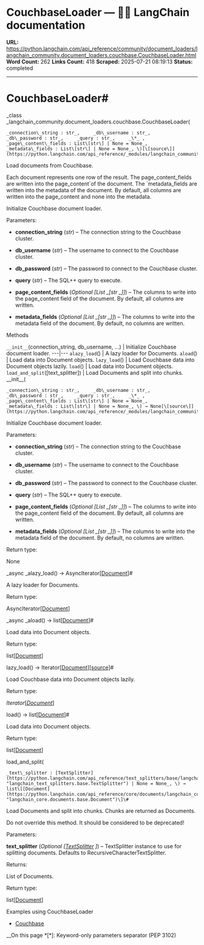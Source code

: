 # CouchbaseLoader — 🦜🔗 LangChain  documentation

**URL:** https://python.langchain.com/api_reference/community/document_loaders/langchain_community.document_loaders.couchbase.CouchbaseLoader.html
**Word Count:** 262
**Links Count:** 418
**Scraped:** 2025-07-21 08:19:13
**Status:** completed

---

# CouchbaseLoader\#

_class _langchain\_community.document\_loaders.couchbase.CouchbaseLoader\(

    _connection\_string : str_,     _db\_username : str_,     _db\_password : str_,     _query : str_,     _\*_ ,     _page\_content\_fields : List\[str\] | None = None_,     _metadata\_fields : List\[str\] | None = None_, \)[\[source\]](https://python.langchain.com/api_reference/_modules/langchain_community/document_loaders/couchbase.html#CouchbaseLoader)\#     

Load documents from Couchbase.

Each document represents one row of the result. The page\_content\_fields are written into the page\_content\`of the document. The \`metadata\_fields are written into the metadata of the document. By default, all columns are written into the page\_content and none into the metadata.

Initialize Couchbase document loader.

Parameters:     

  * **connection\_string** \(_str_\) – The connection string to the Couchbase cluster.

  * **db\_username** \(_str_\) – The username to connect to the Couchbase cluster.

  * **db\_password** \(_str_\) – The password to connect to the Couchbase cluster.

  * **query** \(_str_\) – The SQL++ query to execute.

  * **page\_content\_fields** \(_Optional_ _\[__List_ _\[__str_ _\]__\]_\) – The columns to write into the page\_content field of the document. By default, all columns are written.

  * **metadata\_fields** \(_Optional_ _\[__List_ _\[__str_ _\]__\]_\) – The columns to write into the metadata field of the document. By default, no columns are written.

Methods

`__init__`\(connection\_string, db\_username, ...\) | Initialize Couchbase document loader.   ---|---   `alazy_load`\(\) | A lazy loader for Documents.   `aload`\(\) | Load data into Document objects.   `lazy_load`\(\) | Load Couchbase data into Document objects lazily.   `load`\(\) | Load data into Document objects.   `load_and_split`\(\[text\_splitter\]\) | Load Documents and split into chunks.      \_\_init\_\_\(

    _connection\_string : str_,     _db\_username : str_,     _db\_password : str_,     _query : str_,     _\*_ ,     _page\_content\_fields : List\[str\] | None = None_,     _metadata\_fields : List\[str\] | None = None_, \) → None[\[source\]](https://python.langchain.com/api_reference/_modules/langchain_community/document_loaders/couchbase.html#CouchbaseLoader.__init__)\#     

Initialize Couchbase document loader.

Parameters:     

  * **connection\_string** \(_str_\) – The connection string to the Couchbase cluster.

  * **db\_username** \(_str_\) – The username to connect to the Couchbase cluster.

  * **db\_password** \(_str_\) – The password to connect to the Couchbase cluster.

  * **query** \(_str_\) – The SQL++ query to execute.

  * **page\_content\_fields** \(_Optional_ _\[__List_ _\[__str_ _\]__\]_\) – The columns to write into the page\_content field of the document. By default, all columns are written.

  * **metadata\_fields** \(_Optional_ _\[__List_ _\[__str_ _\]__\]_\) – The columns to write into the metadata field of the document. By default, no columns are written.

Return type:     

None

_async _alazy\_load\(\) → AsyncIterator\[[Document](https://python.langchain.com/api_reference/core/documents/langchain_core.documents.base.Document.html#langchain_core.documents.base.Document "langchain_core.documents.base.Document")\]\#     

A lazy loader for Documents.

Return type:     

AsyncIterator\[[Document](https://python.langchain.com/api_reference/core/documents/langchain_core.documents.base.Document.html#langchain_core.documents.base.Document "langchain_core.documents.base.Document")\]

_async _aload\(\) → list\[[Document](https://python.langchain.com/api_reference/core/documents/langchain_core.documents.base.Document.html#langchain_core.documents.base.Document "langchain_core.documents.base.Document")\]\#     

Load data into Document objects.

Return type:     

list\[[Document](https://python.langchain.com/api_reference/core/documents/langchain_core.documents.base.Document.html#langchain_core.documents.base.Document "langchain_core.documents.base.Document")\]

lazy\_load\(\) → Iterator\[[Document](https://python.langchain.com/api_reference/core/documents/langchain_core.documents.base.Document.html#langchain_core.documents.base.Document "langchain_core.documents.base.Document")\][\[source\]](https://python.langchain.com/api_reference/_modules/langchain_community/document_loaders/couchbase.html#CouchbaseLoader.lazy_load)\#     

Load Couchbase data into Document objects lazily.

Return type:     

_Iterator_\[[_Document_](https://python.langchain.com/api_reference/core/documents/langchain_core.documents.base.Document.html#langchain_core.documents.base.Document "langchain_core.documents.base.Document")\]

load\(\) → list\[[Document](https://python.langchain.com/api_reference/core/documents/langchain_core.documents.base.Document.html#langchain_core.documents.base.Document "langchain_core.documents.base.Document")\]\#     

Load data into Document objects.

Return type:     

list\[[Document](https://python.langchain.com/api_reference/core/documents/langchain_core.documents.base.Document.html#langchain_core.documents.base.Document "langchain_core.documents.base.Document")\]

load\_and\_split\(

    _text\_splitter : [TextSplitter](https://python.langchain.com/api_reference/text_splitters/base/langchain_text_splitters.base.TextSplitter.html#langchain_text_splitters.base.TextSplitter "langchain_text_splitters.base.TextSplitter") | None = None_, \) → list\[[Document](https://python.langchain.com/api_reference/core/documents/langchain_core.documents.base.Document.html#langchain_core.documents.base.Document "langchain_core.documents.base.Document")\]\#     

Load Documents and split into chunks. Chunks are returned as Documents.

Do not override this method. It should be considered to be deprecated\!

Parameters:     

**text\_splitter** \(_Optional_ _\[_[_TextSplitter_](https://python.langchain.com/api_reference/text_splitters/base/langchain_text_splitters.base.TextSplitter.html#langchain_text_splitters.base.TextSplitter "langchain_text_splitters.base.TextSplitter") _\]_\) – TextSplitter instance to use for splitting documents. Defaults to RecursiveCharacterTextSplitter.

Returns:     

List of Documents.

Return type:     

list\[[Document](https://python.langchain.com/api_reference/core/documents/langchain_core.documents.base.Document.html#langchain_core.documents.base.Document "langchain_core.documents.base.Document")\]

Examples using CouchbaseLoader

  * [Couchbase](https://python.langchain.com/docs/integrations/document_loaders/couchbase/)

__On this page   *[\*]: Keyword-only parameters separator (PEP 3102)